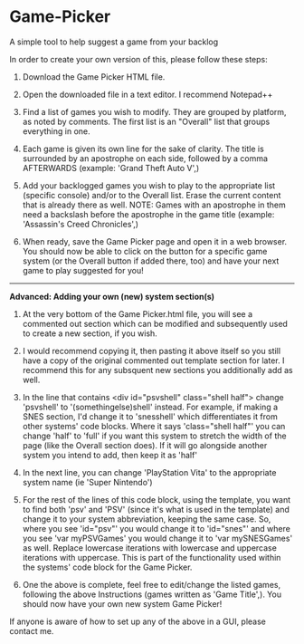 # Game-Picker
A simple tool to help suggest a game from your backlog

In order to create your own version of this, please follow these steps:

1) Download the Game Picker HTML file.

2) Open the downloaded file in a text editor. I recommend Notepad++

3) Find a list of games you wish to modify. They are grouped by platform, as noted by comments. The first list is an "Overall" list that groups everything in one.

4) Each game is given its own line for the sake of clarity. The title is surrounded by an apostrophe on each side, followed by a comma AFTERWARDS (example: 'Grand Theft Auto V',)

5) Add your backlogged games you wish to play to the appropriate list (specific console) and/or to the Overall list. Erase the current content that is already there as well.
NOTE: Games with an apostrophe in them need a backslash before the apostrophe in the game title (example: 'Assassin\'s Creed Chronicles',)

6) When ready, save the Game Picker page and open it in a web browser. You should now be able to click on the button for a specific game system (or the Overall button if added there, too) and have your next game to play suggested for you!

----

**Advanced: Adding your own (new) system section(s)**

1) At the very bottom of the Game Picker.html file, you will see a commented out section which can be modified and subsequently used to create a new section, if you wish.

2) I would recommend copying it, then pasting it above itself so you still have a copy of the original commented out template section for later. I recommend this for any subsquent new sections you additionally add as well.

3) In the line that contains
&lt;div id="psvshell" class="shell half"&gt;
change 'psvshell' to '(somethingelse)shell' instead. For example, if making a SNES section, I'd change it to 'snesshell' which differentiates it from other systems' code blocks.
Where it says 'class="shell half"' you can change 'half' to 'full' if you want this system to stretch the width of the page (like the Overall section does). If it will go alongside another system you intend to add, then keep it as 'half'

4) In the next line, you can change 'PlayStation Vita' to the appropriate system name (ie 'Super Nintendo')

5) For the rest of the lines of this code block, using the template, you want to find both 'psv' and 'PSV' (since it's what is used in the template) and change it to your system abbreviation, keeping the same case. So, where you see 'id="psv"' you would change it to 'id="snes"' and where you see 'var myPSVGames' you would change it to 'var mySNESGames' as well. Replace lowercase iterations with lowercase and uppercase iterations with uppercase. This is part of the functionality used within the systems' code block for the Game Picker.

6) One the above is complete, feel free to edit/change the listed games, following the above Instructions (games written as 'Game Title',). You should now have your own new system Game Picker!


If anyone is aware of how to set up any of the above in a GUI, please contact me.
